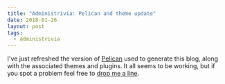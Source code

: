 ```yaml
---
title: "Administrivia: Pelican and theme update"
date: 2018-01-26
layout: post
tags:
  - administrivia
---
```


I've just refreshed the version of [Pelican][] used to generate this
blog, along with the associated themes and plugins. It all seems to be
working, but if you spot a problem feel free to [drop me a line][].

[pelican]: https://github.com/getpelican/pelican
[drop me a line]: https://github.com/larsks/blog.oddbit.com/issues
